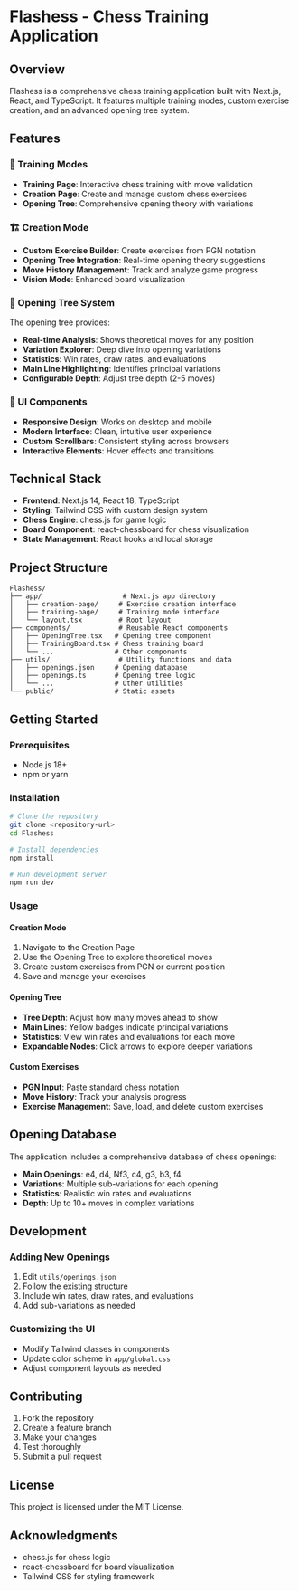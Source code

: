 # Flashess - Chess Training Application

## Overview
Flashess is a comprehensive chess training application built with Next.js, React, and TypeScript. It features multiple training modes, custom exercise creation, and an advanced opening tree system.

## Features

### 🎯 Training Modes
- **Training Page**: Interactive chess training with move validation
- **Creation Page**: Create and manage custom chess exercises
- **Opening Tree**: Comprehensive opening theory with variations

### 🏗️ Creation Mode
- **Custom Exercise Builder**: Create exercises from PGN notation
- **Opening Tree Integration**: Real-time opening theory suggestions
- **Move History Management**: Track and analyze game progress
- **Vision Mode**: Enhanced board visualization

### 🌳 Opening Tree System
The opening tree provides:
- **Real-time Analysis**: Shows theoretical moves for any position
- **Variation Explorer**: Deep dive into opening variations
- **Statistics**: Win rates, draw rates, and evaluations
- **Main Line Highlighting**: Identifies principal variations
- **Configurable Depth**: Adjust tree depth (2-5 moves)

### 🎨 UI Components
- **Responsive Design**: Works on desktop and mobile
- **Modern Interface**: Clean, intuitive user experience
- **Custom Scrollbars**: Consistent styling across browsers
- **Interactive Elements**: Hover effects and transitions

## Technical Stack

- **Frontend**: Next.js 14, React 18, TypeScript
- **Styling**: Tailwind CSS with custom design system
- **Chess Engine**: chess.js for game logic
- **Board Component**: react-chessboard for chess visualization
- **State Management**: React hooks and local storage

## Project Structure

```
Flashess/
├── app/                    # Next.js app directory
│   ├── creation-page/     # Exercise creation interface
│   ├── training-page/     # Training mode interface
│   └── layout.tsx         # Root layout
├── components/            # Reusable React components
│   ├── OpeningTree.tsx   # Opening tree component
│   ├── TrainingBoard.tsx # Chess training board
│   └── ...               # Other components
├── utils/                 # Utility functions and data
│   ├── openings.json     # Opening database
│   ├── openings.ts       # Opening tree logic
│   └── ...               # Other utilities
└── public/               # Static assets
```

## Getting Started

### Prerequisites
- Node.js 18+ 
- npm or yarn

### Installation
```bash
# Clone the repository
git clone <repository-url>
cd Flashess

# Install dependencies
npm install

# Run development server
npm run dev
```

### Usage

#### Creation Mode
1. Navigate to the Creation Page
2. Use the Opening Tree to explore theoretical moves
3. Create custom exercises from PGN or current position
4. Save and manage your exercises

#### Opening Tree
- **Tree Depth**: Adjust how many moves ahead to show
- **Main Lines**: Yellow badges indicate principal variations
- **Statistics**: View win rates and evaluations for each move
- **Expandable Nodes**: Click arrows to explore deeper variations

#### Custom Exercises
- **PGN Input**: Paste standard chess notation
- **Move History**: Track your analysis progress
- **Exercise Management**: Save, load, and delete custom exercises

## Opening Database

The application includes a comprehensive database of chess openings:
- **Main Openings**: e4, d4, Nf3, c4, g3, b3, f4
- **Variations**: Multiple sub-variations for each opening
- **Statistics**: Realistic win rates and evaluations
- **Depth**: Up to 10+ moves in complex variations

## Development

### Adding New Openings
1. Edit `utils/openings.json`
2. Follow the existing structure
3. Include win rates, draw rates, and evaluations
4. Add sub-variations as needed

### Customizing the UI
- Modify Tailwind classes in components
- Update color scheme in `app/global.css`
- Adjust component layouts as needed

## Contributing

1. Fork the repository
2. Create a feature branch
3. Make your changes
4. Test thoroughly
5. Submit a pull request

## License

This project is licensed under the MIT License.

## Acknowledgments

- chess.js for chess logic
- react-chessboard for board visualization
- Tailwind CSS for styling framework 
